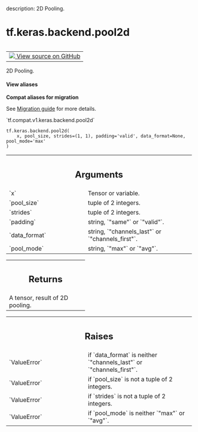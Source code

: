 description: 2D Pooling.

<div itemscope itemtype="http://developers.google.com/ReferenceObject">
<meta itemprop="name" content="tf.keras.backend.pool2d" />
<meta itemprop="path" content="Stable" />
</div>

# tf.keras.backend.pool2d

<!-- Insert buttons and diff -->

<table class="tfo-notebook-buttons tfo-api nocontent" align="left">
<td>
  <a target="_blank" href="https://github.com/tensorflow/tensorflow/blob/r2.3/tensorflow/python/keras/backend.py#L5471-L5528">
    <img src="https://www.tensorflow.org/images/GitHub-Mark-32px.png" />
    View source on GitHub
  </a>
</td>
</table>



2D Pooling.

<section class="expandable">
  <h4 class="showalways">View aliases</h4>
  <p>
<b>Compat aliases for migration</b>
<p>See
<a href="https://www.tensorflow.org/guide/migrate">Migration guide</a> for
more details.</p>
<p>`tf.compat.v1.keras.backend.pool2d`</p>
</p>
</section>

<pre class="devsite-click-to-copy prettyprint lang-py tfo-signature-link">
<code>tf.keras.backend.pool2d(
    x, pool_size, strides=(1, 1), padding='valid', data_format=None, pool_mode='max'
)
</code></pre>



<!-- Placeholder for "Used in" -->


<!-- Tabular view -->
 <table class="responsive fixed orange">
<colgroup><col width="214px"><col></colgroup>
<tr><th colspan="2"><h2 class="add-link">Arguments</h2></th></tr>

<tr>
<td>
`x`
</td>
<td>
Tensor or variable.
</td>
</tr><tr>
<td>
`pool_size`
</td>
<td>
tuple of 2 integers.
</td>
</tr><tr>
<td>
`strides`
</td>
<td>
tuple of 2 integers.
</td>
</tr><tr>
<td>
`padding`
</td>
<td>
string, `"same"` or `"valid"`.
</td>
</tr><tr>
<td>
`data_format`
</td>
<td>
string, `"channels_last"` or `"channels_first"`.
</td>
</tr><tr>
<td>
`pool_mode`
</td>
<td>
string, `"max"` or `"avg"`.
</td>
</tr>
</table>



<!-- Tabular view -->
 <table class="responsive fixed orange">
<colgroup><col width="214px"><col></colgroup>
<tr><th colspan="2"><h2 class="add-link">Returns</h2></th></tr>
<tr class="alt">
<td colspan="2">
A tensor, result of 2D pooling.
</td>
</tr>

</table>



<!-- Tabular view -->
 <table class="responsive fixed orange">
<colgroup><col width="214px"><col></colgroup>
<tr><th colspan="2"><h2 class="add-link">Raises</h2></th></tr>

<tr>
<td>
`ValueError`
</td>
<td>
if `data_format` is neither `"channels_last"` or
`"channels_first"`.
</td>
</tr><tr>
<td>
`ValueError`
</td>
<td>
if `pool_size` is not a tuple of 2 integers.
</td>
</tr><tr>
<td>
`ValueError`
</td>
<td>
if `strides` is not a tuple of 2 integers.
</td>
</tr><tr>
<td>
`ValueError`
</td>
<td>
if `pool_mode` is neither `"max"` or `"avg"`.
</td>
</tr>
</table>

